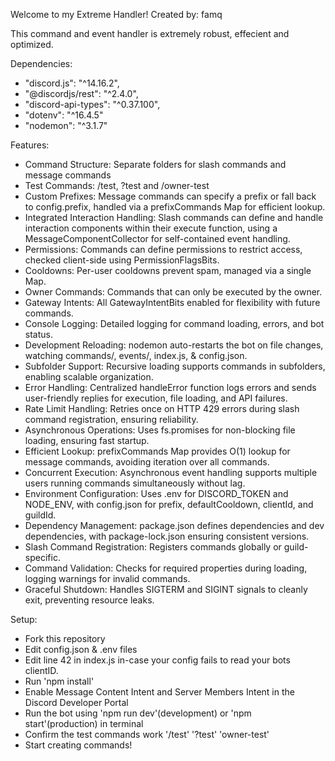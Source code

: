 Welcome to my Extreme Handler!
Created by: famq

This command and event handler is extremely robust, effecient and optimized.

Dependencies:

- "discord.js": "^14.16.2",
- "@discordjs/rest": "^2.4.0",
- "discord-api-types": "^0.37.100",
- "dotenv": "^16.4.5"
- "nodemon": "^3.1.7"

Features:

- Command Structure: Separate folders for slash commands and message commands
- Test Commands: /test, ?test and /owner-test
- Custom Prefixes: Message commands can specify a prefix or fall back to config.prefix, handled via a prefixCommands Map for efficient lookup.
- Integrated Interaction Handling: Slash commands can define and handle interaction components within their execute function, using a MessageComponentCollector for self-contained event handling.
- Permissions: Commands can define permissions to restrict access, checked client-side using PermissionFlagsBits.
- Cooldowns: Per-user cooldowns prevent spam, managed via a single Map.
- Owner Commands: Commands that can only be executed by the owner.
- Gateway Intents: All GatewayIntentBits enabled for flexibility with future commands.
- Console Logging: Detailed logging for command loading, errors, and bot status.
- Development Reloading: nodemon auto-restarts the bot on file changes, watching commands/, events/, index.js, & config.json.
- Subfolder Support: Recursive loading supports commands in subfolders, enabling scalable organization.
- Error Handling: Centralized handleError function logs errors and sends user-friendly replies for execution, file loading, and API failures.
- Rate Limit Handling: Retries once on HTTP 429 errors during slash command registration, ensuring reliability.
- Asynchronous Operations: Uses fs.promises for non-blocking file loading, ensuring fast startup.
- Efficient Lookup: prefixCommands Map provides O(1) lookup for message commands, avoiding iteration over all commands.
- Concurrent Execution: Asynchronous event handling supports multiple users running commands simultaneously without lag.
- Environment Configuration: Uses .env for DISCORD_TOKEN and NODE_ENV, with config.json for prefix, defaultCooldown, clientId, and guildId.
- Dependency Management: package.json defines dependencies and dev dependencies, with package-lock.json ensuring consistent versions.
- Slash Command Registration: Registers commands globally or guild-specific.
- Command Validation: Checks for required properties during loading, logging warnings for invalid commands.
- Graceful Shutdown: Handles SIGTERM and SIGINT signals to cleanly exit, preventing resource leaks.

Setup:

- Fork this repository
- Edit config.json & .env files
- Edit line 42 in index.js in-case your config fails to read your bots clientID.
- Run 'npm install'
- Enable Message Content Intent and Server Members Intent in the Discord Developer Portal
- Run the bot using 'npm run dev'(development) or 'npm start'(production) in terminal
- Confirm the test commands work '/test' '?test' 'owner-test'
- Start creating commands!
